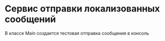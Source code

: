 # Сервис отправки локализованных сообщений

В классе Main создается тестовая отправка сообщения в консоль